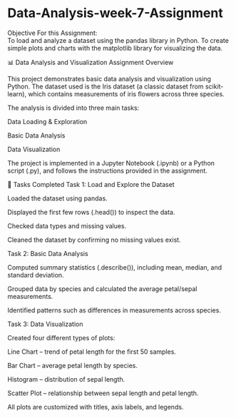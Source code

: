 # Data-Analysis-week-7-Assignment
Objective For this Assignment:  
To load and analyze a dataset using the pandas library in Python. 
To create simple plots and charts with the matplotlib library for visualizing the data.

📊 Data Analysis and Visualization Assignment
Overview

This project demonstrates basic data analysis and visualization using Python. The dataset used is the Iris dataset (a classic dataset from scikit-learn), which contains measurements of iris flowers across three species.

The analysis is divided into three main tasks:

Data Loading & Exploration

Basic Data Analysis

Data Visualization

The project is implemented in a Jupyter Notebook (.ipynb) or a Python script (.py), and follows the instructions provided in the assignment.

📝 Tasks Completed
Task 1: Load and Explore the Dataset

Loaded the dataset using pandas.

Displayed the first few rows (.head()) to inspect the data.

Checked data types and missing values.

Cleaned the dataset by confirming no missing values exist.

Task 2: Basic Data Analysis

Computed summary statistics (.describe()), including mean, median, and standard deviation.

Grouped data by species and calculated the average petal/sepal measurements.

Identified patterns such as differences in measurements across species.

Task 3: Data Visualization

Created four different types of plots:

Line Chart – trend of petal length for the first 50 samples.

Bar Chart – average petal length by species.

Histogram – distribution of sepal length.

Scatter Plot – relationship between sepal length and petal length.

All plots are customized with titles, axis labels, and legends.

